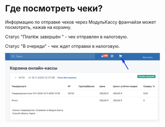 # Где посмотреть чеки?

Информацию по отправке чеков через МодульКассу  франчайзи может посмотреть, нажав на корзину.&#x20;

Статус "Платёж завершён " - чек  отправлен в налоговую.

Статус "В очереди" - чек ждет отправки в налоговую.

![](<../../.gitbook/assets/image (47).png>)
